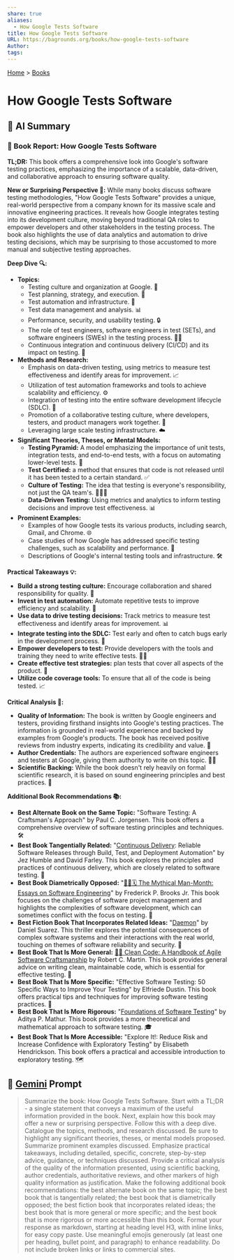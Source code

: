 ```yaml
---
share: true
aliases:
  - How Google Tests Software
title: How Google Tests Software
URL: https://bagrounds.org/books/how-google-tests-software
Author: 
tags: 
---
```

[Home](../index.md) > [Books](./index.md)  
# How Google Tests Software  
## 🤖 AI Summary  
### 📖 Book Report: How Google Tests Software  
**TL;DR:** This book offers a comprehensive look into Google's software testing practices, emphasizing the importance of a scalable, data-driven, and collaborative approach to ensuring software quality.  
  
**New or Surprising Perspective 🤔:** While many books discuss software testing methodologies, "How Google Tests Software" provides a unique, real-world perspective from a company known for its massive scale and innovative engineering practices. It reveals how Google integrates testing into its development culture, moving beyond traditional QA roles to empower developers and other stakeholders in the testing process. The book also highlights the use of data analytics and automation to drive testing decisions, which may be surprising to those accustomed to more manual and subjective testing approaches.  
  
**Deep Dive 🔍:**  
* **Topics:**  
    * Testing culture and organization at Google. 🤝  
    * Test planning, strategy, and execution. 📝  
    * Test automation and infrastructure. 🤖  
    * Test data management and analysis. 📊  
    * Performance, security, and usability testing. 🔒  
    * The role of test engineers, software engineers in test (SETs), and software engineers (SWEs) in the testing process. 🧑‍💻  
    * Continuous integration and continuous delivery (CI/CD) and its impact on testing. 🚀  
* **Methods and Research:**  
    * Emphasis on data-driven testing, using metrics to measure test effectiveness and identify areas for improvement. 📈  
    * Utilization of test automation frameworks and tools to achieve scalability and efficiency. ⚙️  
    * Integration of testing into the entire software development lifecycle (SDLC). 🔄  
    * Promotion of a collaborative testing culture, where developers, testers, and product managers work together. 🤝  
    * Leveraging large scale testing infrastructure. ☁️  
* **Significant Theories, Theses, or Mental Models:**  
    * **Testing Pyramid:** A model emphasizing the importance of unit tests, integration tests, and end-to-end tests, with a focus on automating lower-level tests. 🔺  
    * **Test Certified:** a method that ensures that code is not released until it has been tested to a certain standard. ✅  
    * **Culture of Testing:** The idea that testing is everyone's responsibility, not just the QA team's. 🧑‍🤝‍🧑  
    * **Data-Driven Testing:** Using metrics and analytics to inform testing decisions and improve test effectiveness. 📊  
* **Prominent Examples:**  
    * Examples of how Google tests its various products, including search, Gmail, and Chrome. 🌐  
    * Case studies of how Google has addressed specific testing challenges, such as scalability and performance. 💼  
    * Descriptions of Google's internal testing tools and infrastructure. 🛠️  
  
**Practical Takeaways 💡:**  
* **Build a strong testing culture:** Encourage collaboration and shared responsibility for quality. 🤝  
* **Invest in test automation:** Automate repetitive tests to improve efficiency and scalability. 🤖  
* **Use data to drive testing decisions:** Track metrics to measure test effectiveness and identify areas for improvement. 📊  
* **Integrate testing into the SDLC:** Test early and often to catch bugs early in the development process. 🔄  
* **Empower developers to test:** Provide developers with the tools and training they need to write effective tests. 🧑‍💻  
* **Create effective test strategies:** plan tests that cover all aspects of the product. 📝  
* **Utilize code coverage tools:** To ensure that all of the code is being tested. 📈  
  
**Critical Analysis 🧐:**  
* **Quality of Information:** The book is written by Google engineers and testers, providing firsthand insights into Google's testing practices. The information is grounded in real-world experience and backed by examples from Google's products. The book has received positive reviews from industry experts, indicating its credibility and value. 💯  
* **Author Credentials:** The authors are experienced software engineers and testers at Google, giving them authority to write on this topic. 🧑‍💻  
* **Scientific Backing:** While the book doesn't rely heavily on formal scientific research, it is based on sound engineering principles and best practices. 🧪  
  
**Additional Book Recommendations 📚:**  
* **Best Alternate Book on the Same Topic:** "Software Testing: A Craftsman's Approach" by Paul C. Jorgensen. This book offers a comprehensive overview of software testing principles and techniques. 🛠️  
* **Best Book Tangentially Related:** "[Continuous Delivery](./continuous-delivery.md): Reliable Software Releases through Build, Test, and Deployment Automation" by Jez Humble and David Farley. This book explores the principles and practices of continuous delivery, which are closely related to software testing. 🚀  
* **Best Book Diametrically Opposed:** "[🦄👤🗓️ The Mythical Man-Month: Essays on Software Engineering](./the-mythical-man-month.md)" by Frederick P. Brooks Jr. This book focuses on the challenges of software project management and highlights the complexities of software development, which can sometimes conflict with the focus on testing. 🚧  
* **Best Fiction Book That Incorporates Related Ideas:** "[Daemon](./daemon.md)" by Daniel Suarez. This thriller explores the potential consequences of complex software systems and their interactions with the real world, touching on themes of software reliability and security. 🤖  
* **Best Book That Is More General:** [🧼💾 Clean Code: A Handbook of Agile Software Craftsmanship](./clean-code.md) by Robert C. Martin. This book provides general advice on writing clean, maintainable code, which is essential for effective testing. 🧹  
* **Best Book That Is More Specific:** "Effective Software Testing: 50 Specific Ways to Improve Your Testing" by Elfriede Dustin. This book offers practical tips and techniques for improving software testing practices. 🎯  
* **Best Book That Is More Rigorous:** "[Foundations of Software Testing](./foundations-of-software-testing.md)" by Aditya P. Mathur. This book provides a more theoretical and mathematical approach to software testing. 🎓  
* **Best Book That Is More Accessible:** "Explore It!: Reduce Risk and Increase Confidence with Exploratory Testing" by Elisabeth Hendrickson. This book offers a practical and accessible introduction to exploratory testing. 🗺️  
  
## 💬 [Gemini](https://gemini.google.com) Prompt  
> Summarize the book: How Google Tests Software. Start with a TL;DR - a single statement that conveys a maximum of the useful information provided in the book. Next, explain how this book may offer a new or surprising perspective. Follow this with a deep dive. Catalogue the topics, methods, and research discussed. Be sure to highlight any significant theories, theses, or mental models proposed. Summarize prominent examples discussed. Emphasize practical takeaways, including detailed, specific, concrete, step-by-step advice, guidance, or techniques discussed. Provide a critical analysis of the quality of the information presented, using scientific backing, author credentials, authoritative reviews, and other markers of high quality information as justification. Make the following additional book recommendations: the best alternate book on the same topic; the best book that is tangentially related; the best book that is diametrically opposed; the best fiction book that incorporates related ideas; the best book that is more general or more specific; and the best book that is more rigorous or more accessible than this book. Format your response as markdown, starting at heading level H3, with inline links, for easy copy paste. Use meaningful emojis generously (at least one per heading, bullet point, and paragraph) to enhance readability. Do not include broken links or links to commercial sites.